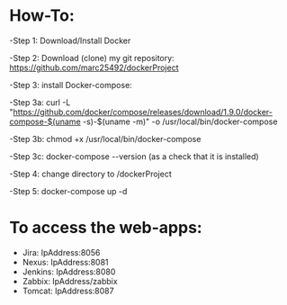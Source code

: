 # How-To:


-Step 1: Download/Install Docker

-Step 2: Download (clone) my git repository: https://github.com/marc25492/dockerProject

-Step 3: install Docker-compose:

  -Step 3a: curl -L "https://github.com/docker/compose/releases/download/1.9.0/docker-compose-$(uname -s)-$(uname -m)" -o   /usr/local/bin/docker-compose
  
  -Step 3b: chmod +x /usr/local/bin/docker-compose
  
  -Step 3c: docker-compose --version (as a check that it is installed)

-Step 4: change directory to /dockerProject

-Step 5: docker-compose up -d


# To access the web-apps:

- Jira: IpAddress:8056
- Nexus: IpAddress:8081
- Jenkins: IpAddress:8080
- Zabbix: IpAddress/zabbix
- Tomcat: IpAddress:8087



